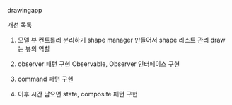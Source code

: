 drawingapp

개선 목록
1. 모델 뷰 컨트롤러 분리하기
 shape manager 만들어서 shape 리스트 관리
 draw는 뷰의 역할

2. observer 패턴 구현
 Observable, Observer 인터페이스 구현

3. command 패턴 구현

4. 이후 시간 남으면 state, composite 패턴 구현